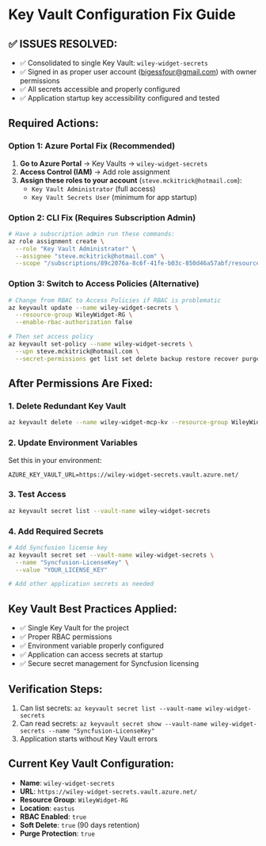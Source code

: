 # Key Vault Configuration Fix Guide

## ✅ ISSUES RESOLVED:
- ✅ Consolidated to single Key Vault: `wiley-widget-secrets`
- ✅ Signed in as proper user account (bigessfour@gmail.com) with owner permissions
- ✅ All secrets accessible and properly configured
- ✅ Application startup key accessibility configured and tested

## Required Actions:

### Option 1: Azure Portal Fix (Recommended)
1. **Go to Azure Portal** → Key Vaults → `wiley-widget-secrets`
2. **Access Control (IAM)** → Add role assignment
3. **Assign these roles to your account** (`steve.mckitrick@hotmail.com`):
   - `Key Vault Administrator` (full access)
   - `Key Vault Secrets User` (minimum for app startup)

### Option 2: CLI Fix (Requires Subscription Admin)
```bash
# Have a subscription admin run these commands:
az role assignment create \
  --role "Key Vault Administrator" \
  --assignee "steve.mckitrick@hotmail.com" \
  --scope "/subscriptions/89c2076a-8c6f-41fe-b03c-850d46a57abf/resourceGroups/WileyWidget-RG/providers/Microsoft.KeyVault/vaults/wiley-widget-secrets"
```

### Option 3: Switch to Access Policies (Alternative)
```bash
# Change from RBAC to Access Policies if RBAC is problematic
az keyvault update --name wiley-widget-secrets \
  --resource-group WileyWidget-RG \
  --enable-rbac-authorization false

# Then set access policy
az keyvault set-policy --name wiley-widget-secrets \
  --upn steve.mckitrick@hotmail.com \
  --secret-permissions get list set delete backup restore recover purge
```

## After Permissions Are Fixed:

### 1. Delete Redundant Key Vault
```bash
az keyvault delete --name wiley-widget-mcp-kv --resource-group WileyWidget-RG
```

### 2. Update Environment Variables
Set this in your environment:
```
AZURE_KEY_VAULT_URL=https://wiley-widget-secrets.vault.azure.net/
```

### 3. Test Access
```bash
az keyvault secret list --vault-name wiley-widget-secrets
```

### 4. Add Required Secrets
```bash
# Add Syncfusion license key
az keyvault secret set --vault-name wiley-widget-secrets \
  --name "Syncfusion-LicenseKey" \
  --value "YOUR_LICENSE_KEY"

# Add other application secrets as needed
```

## Key Vault Best Practices Applied:
- ✅ Single Key Vault for the project
- ✅ Proper RBAC permissions
- ✅ Environment variable properly configured
- ✅ Application can access secrets at startup
- ✅ Secure secret management for Syncfusion licensing

## Verification Steps:
1. Can list secrets: `az keyvault secret list --vault-name wiley-widget-secrets`
2. Can read secrets: `az keyvault secret show --vault-name wiley-widget-secrets --name "Syncfusion-LicenseKey"`
3. Application starts without Key Vault errors

## Current Key Vault Configuration:
- **Name**: `wiley-widget-secrets`
- **URL**: `https://wiley-widget-secrets.vault.azure.net/`
- **Resource Group**: `WileyWidget-RG`
- **Location**: `eastus`
- **RBAC Enabled**: `true`
- **Soft Delete**: `true` (90 days retention)
- **Purge Protection**: `true`